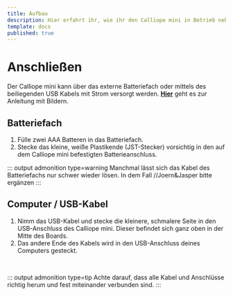 ```yaml
---
title: Aufbau
description: Hier erfahrt ihr, wie ihr den Calliope mini in Betrieb nehmt.
template: docs
published: true
---
```


# Anschließen

Der Calliope mini kann über das externe Batteriefach oder mittels des beiliegenden USB Kabels mit Strom versorgt werden. **[Hier](https://calliope.cc/los-geht-s/erste-schritte#yellow)** geht es zur Anleitung mit Bildern.

## Batteriefach

<ol>
  <li>Fülle zwei AAA Batteren in das Batteriefach.</li>
  <li>Stecke das kleine, weiße Plastikende (JST-Stecker) vorsichtig in den auf dem Calliope mini befestigten Batterieanschluss.</li>
</ol>

::: output admonition type=warning
Manchmal lässt sich das Kabel des Batteriefachs nur schwer wieder lösen. In dem Fall //Joern&Jasper bitte ergänzen
:::

## Computer / USB-Kabel

<ol>
  <li>Nimm das USB-Kabel und stecke die kleinere, schmalere Seite in den USB-Anschluss des Calliope mini. Dieser befindet sich ganz oben in der Mitte des Boards.</li>
  <li>Das andere Ende des Kabels wird in den USB-Anschluss deines Computers gesteckt.</li>
</ol>

<br>

::: output admonition type=tip
Achte darauf, dass alle Kabel und Anschlüsse richtig herum und fest miteinander verbunden sind.
:::